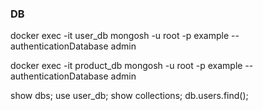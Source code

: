 ### DB

docker exec -it user_db mongosh -u root -p example --authenticationDatabase admin

docker exec -it product_db mongosh -u root -p example --authenticationDatabase admin

show dbs;
use user_db;
show collections;
db.users.find();
